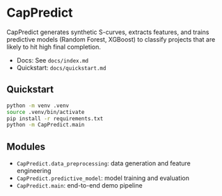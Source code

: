 # CapPredict

CapPredict generates synthetic S-curves, extracts features, and trains predictive models (Random Forest, XGBoost) to classify projects that are likely to hit high final completion.

- Docs: See `docs/index.md`
- Quickstart: `docs/quickstart.md`

## Quickstart

```bash
python -m venv .venv
source .venv/bin/activate
pip install -r requirements.txt
python -m CapPredict.main
```

## Modules
- `CapPredict.data_preprocessing`: data generation and feature engineering
- `CapPredict.predictive_model`: model training and evaluation
- `CapPredict.main`: end-to-end demo pipeline